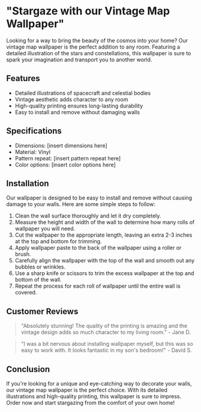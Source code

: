 <!--
Write me markdown content of website with wallpaper:

"A vintage map of the stars and constellations, with detailed illustrations of spacecraft and celestial bodies."

The header of the page should not be copy of the text but rather a real content of the website which is using this wallpaper.

- Feel free to use structure like headings, bullets, numbering, blockquotes, paragraphs, horizontal lines, etc.
- You can use formatting like bold or _italic_
- You can include UTF-8 emojis
- Links should be only #hash anchors (and you can refer to the document itself)
- Do not include images
-->

<!--font:"Montserrat"-->

# "Stargaze with our Vintage Map Wallpaper"

Looking for a way to bring the beauty of the cosmos into your home? Our vintage map wallpaper is the perfect addition to any room. Featuring a detailed illustration of the stars and constellations, this wallpaper is sure to spark your imagination and transport you to another world.

## Features

- Detailed illustrations of spacecraft and celestial bodies
- Vintage aesthetic adds character to any room
- High-quality printing ensures long-lasting durability
- Easy to install and remove without damaging walls

## Specifications

- Dimensions: [insert dimensions here]
- Material: Vinyl
- Pattern repeat: [insert pattern repeat here]
- Color options: [insert color options here]

## Installation

Our wallpaper is designed to be easy to install and remove without causing damage to your walls. Here are some simple steps to follow:

1. Clean the wall surface thoroughly and let it dry completely.
2. Measure the height and width of the wall to determine how many rolls of wallpaper you will need.
3. Cut the wallpaper to the appropriate length, leaving an extra 2-3 inches at the top and bottom for trimming.
4. Apply wallpaper paste to the back of the wallpaper using a roller or brush.
5. Carefully align the wallpaper with the top of the wall and smooth out any bubbles or wrinkles.
6. Use a sharp knife or scissors to trim the excess wallpaper at the top and bottom of the wall.
7. Repeat the process for each roll of wallpaper until the entire wall is covered.

## Customer Reviews

> "Absolutely stunning! The quality of the printing is amazing and the vintage design adds so much character to my living room." - Jane D.

> "I was a bit nervous about installing wallpaper myself, but this was so easy to work with. It looks fantastic in my son's bedroom!" - David S.

## Conclusion

If you're looking for a unique and eye-catching way to decorate your walls, our vintage map wallpaper is the perfect choice. With its detailed illustrations and high-quality printing, this wallpaper is sure to impress. Order now and start stargazing from the comfort of your own home!
